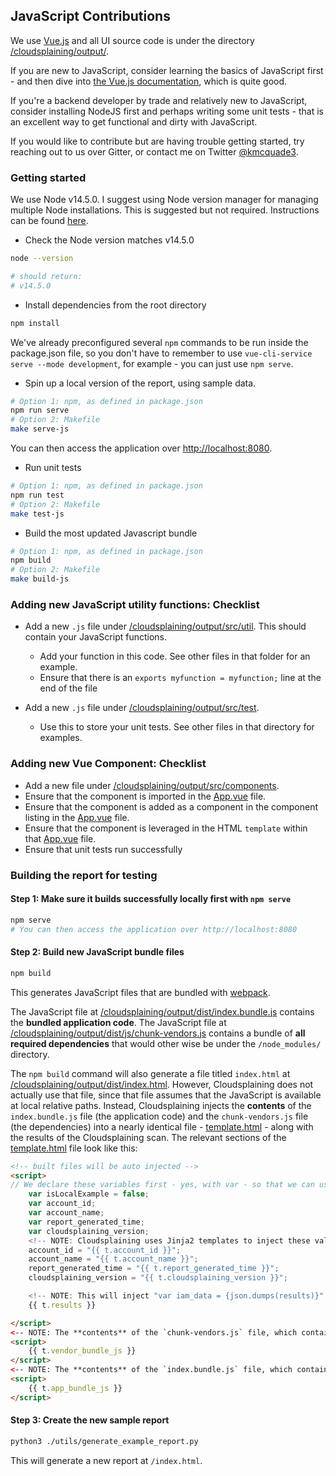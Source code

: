 ## JavaScript Contributions

We use [Vue.js](https://vuejs.org/) and all UI source code is under the directory [/cloudsplaining/output/](/cloudsplaining/output/).

If you are new to JavaScript, consider learning the basics of JavaScript first - and then dive into [the Vue.js documentation](https://vuejs.org/v2/guide/), which is quite good.

If you're a backend developer by trade and relatively new to JavaScript, consider installing NodeJS first and perhaps writing some unit tests - that is an excellent way to get functional and dirty with JavaScript.

If you would like to contribute but are having trouble getting started, try reaching out to us over Gitter, or contact me on Twitter [@kmcquade3](https://twitter.com/kmcquade3).

### Getting started

We use Node v14.5.0. I suggest using Node version manager for managing multiple Node installations. This is suggested but not required. Instructions can be found [here](https://medium.com/@jamesauble/install-nvm-on-mac-with-brew-adb921fb92cc).

* Check the Node version matches v14.5.0

```bash
node --version

# should return:
# v14.5.0
```

* Install dependencies from the root directory

```bash
npm install
```

We've already preconfigured several `npm` commands to be run inside the package.json file, so you don't have to remember to use `vue-cli-service serve --mode development`, for example - you can just use `npm serve`.


* Spin up a local version of the report, using sample data.
  
```bash
# Option 1: npm, as defined in package.json
npm run serve
# Option 2: Makefile
make serve-js
```

You can then access the application over [http://localhost:8080](http://localhost:8080).

* Run unit tests

```bash
# Option 1: npm, as defined in package.json
npm run test
# Option 2: Makefile
make test-js
```

* Build the most updated Javascript bundle

```bash
# Option 1: npm, as defined in package.json
npm build
# Option 2: Makefile
make build-js
```

### Adding new JavaScript utility functions: Checklist

- Add a new `.js` file under [/cloudsplaining/output/src/util](/cloudsplaining/output/src/util/). This should contain your JavaScript functions.
   * Add your function in this code. See other files in that folder for an example.
   * Ensure that there is an `exports myfunction = myfunction;` line at the end of the file 
  
- Add a new `.js` file under [/cloudsplaining/output/src/test](/cloudsplaining/output/src/test/). 
   * Use this to store your unit tests. See other files in that directory for examples.
 
### Adding new Vue Component: Checklist

- Add a new file under [/cloudsplaining/output/src/components](/cloudsplaining/output/src/components/).
- Ensure that the component is imported in the [App.vue](/cloudsplaining/output/src/App.vue) file.
- Ensure that the component is added as a component in the component listing in the [App.vue](/cloudsplaining/output/src/App.vue) file.
- Ensure that the component is leveraged in the HTML `template` within that [App.vue](/cloudsplaining/output/src/App.vue) file.
- Ensure that unit tests run successfully

### Building the report for testing

####  Step 1: Make sure it builds successfully locally first with `npm serve` 

```bash
npm serve
# You can then access the application over http://localhost:8080
``` 

####  Step 2: Build new JavaScript bundle files

```bash
npm build
```

This generates JavaScript files that are bundled with [webpack](https://cli.vuejs.org/guide/webpack.html). 

The JavaScript file at [/cloudsplaining/output/dist/index.bundle.js](https://github.com/salesforce/cloudsplaining/blob/master/cloudsplaining/output/dist/js/index.js) contains the **bundled application code**. The JavaScript file at [/cloudsplaining/output/dist/js/chunk-vendors.js](https://github.com/salesforce/cloudsplaining/blob/master/cloudsplaining/output/dist/js/chunk-vendors.js) contains a bundle of  **all required dependencies** that would other wise be under the `/node_modules/` directory.

The `npm build` command will also generate a file titled `index.html` at  [/cloudsplaining/output/dist/index.html](https://github.com/salesforce/cloudsplaining/blob/master/cloudsplaining/output/dist/index.html). However, Cloudsplaining does not actually use that file, since that file assumes that the JavaScript is available at local relative paths. Instead, Cloudsplaining injects the **contents** of the `index.bundle.js` file (the application code) and the `chunk-vendors.js` file (the dependencies) into a nearly identical file - [template.html](https://github.com/salesforce/cloudsplaining/blob/master/cloudsplaining/output/template.html) - along with the results of the Cloudsplaining scan. The relevant sections of the [template.html](https://github.com/salesforce/cloudsplaining/blob/master/cloudsplaining/output/template.html) file look like this:

```html
<!-- built files will be auto injected -->
<script>
// We declare these variables first - yes, with var - so that we can use Global Variables to our advantage. The application code knows that when `isLocalExample` is set to true, that it should use the sample results data as the IAM data to use for the report. When isLocalExample is set to false (which is always the case when this template.html file is used), it will use the IAM data that is injected inline later in this file.  
    var isLocalExample = false;
    var account_id;
    var account_name;
    var report_generated_time;
    var cloudsplaining_version;
    <!-- NOTE: Cloudsplaining uses Jinja2 templates to inject these values that are supplied at `cloudsplaining scan` time -->
    account_id = "{{ t.account_id }}";
    account_name = "{{ t.account_name }}";
    report_generated_time = "{{ t.report_generated_time }}";
    cloudsplaining_version = "{{ t.cloudsplaining_version }}";

    <!-- NOTE: This will inject "var iam_data = {json.dumps(results)}", with results being the JSON dictionary that stores the Cloudsplaining output-->
    {{ t.results }}

</script>
<-- NOTE: The **contents** of the `chunk-vendors.js` file, which contains the javascript code for third party dependencies (compiled with webpack) is injected here-->
<script>
    {{ t.vendor_bundle_js }}
</script>
<-- NOTE: The **contents** of the `index.bundle.js` file, which contains the application code (compiled with webpack) is injected here-->
<script>
    {{ t.app_bundle_js }}
</script>
``` 

#### Step 3: Create the new sample report

```bash
python3 ./utils/generate_example_report.py
```  

This will generate a new report at `/index.html`.
